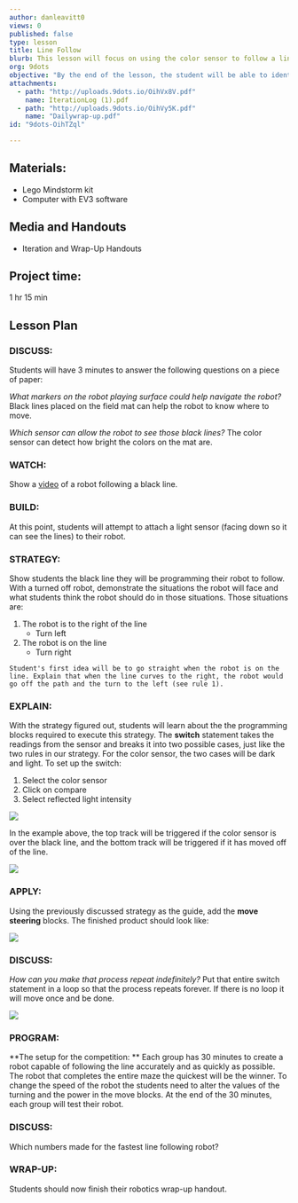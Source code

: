 ```yaml
---
author: danleavitt0
views: 0
published: false
type: lesson
title: Line Follow
blurb: This lesson will focus on using the color sensor to follow a line on the ground.
org: 9dots
objective: "By the end of the lesson, the student will be able to identify a programming switch statement and discuss the strategy for programming a robot to follow a black line."
attachments: 
  - path: "http://uploads.9dots.io/OihVx8V.pdf"
    name: IterationLog (1).pdf
  - path: "http://uploads.9dots.io/OihVy5K.pdf"
    name: "Dailywrap-up.pdf"
id: "9dots-OihTZql"

---
```


## Materials:
- Lego Mindstorm kit
- Computer with EV3 software

## Media and Handouts
- Iteration and Wrap-Up Handouts

## Project time:
1 hr 15 min

## Lesson Plan

### DISCUSS:
Students will have 3 minutes to answer the following questions on a piece of paper:

_What markers on the robot playing surface could help navigate the robot?_
Black lines placed on the field mat can help the robot to know where to move.

_Which sensor can allow the robot to see those black lines?_
The color sensor can detect how bright the colors on the mat are.

### WATCH:
Show a [video](http://www.youtube.com/watch?v=aJor5MXycoY) of a robot following a black line.

### BUILD:
At this point, students will attempt to attach a light sensor (facing down so it can see the lines) to their robot.

### STRATEGY:
Show students the black line they will be programming their robot to follow. With a turned off robot, demonstrate the situations the robot will face and what students think the robot should do in those situations. Those situations are:

1. The robot is to the right of the line
	- Turn left
2. The robot is on the line
	- Turn right
    
```
Student's first idea will be to go straight when the robot is on the line. Explain that when the line curves to the right, the robot would go off the path and the turn to the left (see rule 1). 
```

### EXPLAIN:
With the strategy figured out, students will learn about the the programming blocks required to execute this strategy. The **switch** statement takes the readings from the sensor and breaks it into two possible cases, just like the two rules in our strategy. For the color sensor, the two cases will be dark and light. To set up the switch:

1. Select the color sensor
2. Click on compare
3. Select reflected light intensity

![](http://uploads.9dots.io/Oiha8uX_md.jpg) 

In the example above, the top track will be triggered if the color sensor is over the black line, and the bottom track will be triggered if it has moved off of the line.

![](http://uploads.9dots.io/Oihrsws_md.jpg) 

### APPLY:
Using the previously discussed strategy as the guide, add the **move steering** blocks. The finished product should look like:

![](http://uploads.9dots.io/Oii19BC_md.jpg) 

### DISCUSS:
_How can you make that process repeat indefinitely?_
Put that entire switch statement in a loop so that the process repeats forever. If there is no loop it will move once and be done.

![](http://uploads.9dots.io/Oihyzmy_md.jpg) 

### PROGRAM:
**The setup for the competition: **
Each group has 30 minutes to create a robot capable of following the line accurately and as quickly as possible. The robot that completes the entire maze the quickest will be the winner. To change the speed of the robot the students need to alter the values of the turning and the power in the move blocks. At the end of the 30 minutes, each group will test their robot.

### DISCUSS:
Which numbers made for the fastest line following robot?

### WRAP-UP:
Students should now finish their robotics wrap-up handout.
